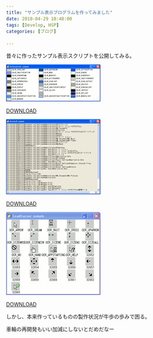 ```yaml
---
title: "サンプル表示プログラムを作ってみました"
date: 2010-04-29 10:48:00
tags: [Develop, HSP]
categories: [ブログ]

---
```


昔々に作ったサンプル表示スクリプトを公開してみる。

[![SysColorサンプル][1]][2]

 [1]: /images/2010_0429_sample_SetSysColor.gif
 [2]: /images/2010_0429_sample_SetSysColor.png

[DOWNLOAD][3]

 [3]: /hsp/source/sample_SetSysColor.hsp

[![dirinfoサンプル][4]][5]

 [4]: /images/2010_0429_sample_dirinfo.gif
 [5]: /images/2010_0429_sample_dirinfo.png

[DOWNLOAD][6]

 [6]: /hsp/source/sample_dirinfo.hsp

[![Cursorサンプル][7]][8]

 [7]: /images/2010_0429_sample_Cursor.gif
 [8]: /images/2010_0429_sample_Cursor.png

[DOWNLOAD][9]

 [9]: /hsp/source/sample_Cursor.hsp

しかし、本来作っているものの製作状況が牛歩の歩みで困る。

車輪の再開発もいい加減にしないとだめだなー
